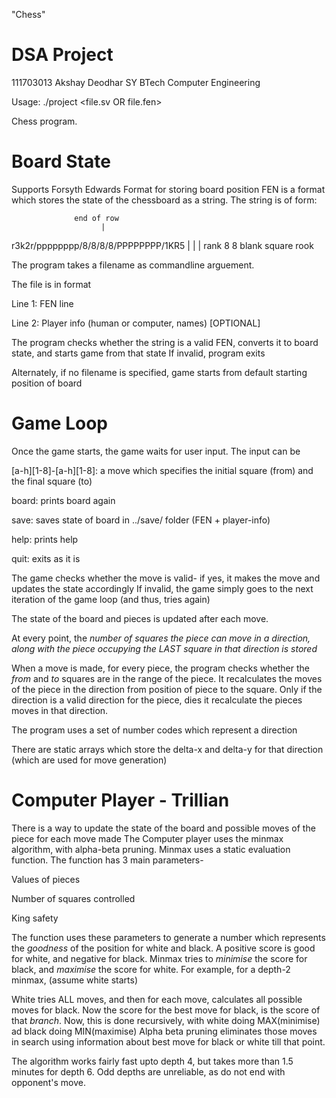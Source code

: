 "Chess"

# DSA Project

111703013
Akshay Deodhar
SY BTech
Computer Engineering

Usage: ./project <file.sv OR file.fen>

Chess program.

# Board State
Supports Forsyth Edwards Format for storing board position
FEN is a format which stores the state of the chessboard as a string.
The string is of form:

                  end of row
                        |
  r3k2r/pppppppp/8/8/8/8/PPPPPPPP/1KR5
    |            |                  |
rank 8        8 blank square       rook 

The program takes a filename as commandline arguement. 

The file is in format

Line 1: FEN line

Line 2: Player info (human or computer, names) [OPTIONAL]

The program checks whether the string is a valid FEN, converts it to board state, and starts game from that state
If invalid, program exits

Alternately, if no filename is specified, game starts from default starting position of board

# Game Loop
Once the game starts, the game waits for user input. The input can be

[a-h][1-8]-[a-h][1-8]: a move which specifies the initial square (from) and the final square (to)

board: prints board again

save: saves state of board in ../save/ folder (FEN + player-info)

help: prints help

quit: exits as it is

The game checks whether the move is valid- if yes, it makes the move and updates the state accordingly
If invalid, the game simply goes to the next iteration of the game loop (and thus, tries again)

The state of the board and pieces is updated after each move. 

At every point, the *number of squares the piece  can move in a direction, along with the piece occupying the LAST square in that direction is stored*

When a move is made, for every piece, the program checks whether the *from* and *to* squares are in the range of the piece. It recalculates the moves of the piece in the direction from position of piece to the square. Only if the direction is a valid direction for the piece, dies it recalculate the pieces moves in that direction.

The program uses a set of number codes which represent a direction 

There are static arrays which store the delta-x and delta-y for that direction (which are used for move generation)

# Computer Player - Trillian
There is a way to update the state of the board and possible moves of the piece for each move made
The Computer player uses the minmax algorithm, with alpha-beta pruning. 
Minmax uses a static evaluation function. The function has 3 main parameters-

Values of pieces

Number of squares controlled

King safety

The function uses these parameters to generate a number which represents the *goodness* of the position for white and black. A positive score is good for white, and negative for black. Minmax tries to *minimise* the score for black, and *maximise* the score for white. 
For example, for a depth-2 minmax, (assume white starts)

White tries ALL moves, and then for each move, calculates all possible moves for black. Now the score for the best move for black, is the score of that *branch*. Now, this is done recursively, with white doing MAX(minimise) ad black doing MIN(maximise)
Alpha beta pruning eliminates those moves in search using information about best move for black or white till that point.

The algorithm works fairly fast upto depth 4, but takes more than 1.5 minutes for depth 6. Odd depths are unreliable, as do not end with opponent's move.
